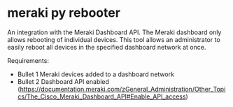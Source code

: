 # meraki py rebooter
An integration with the Meraki Dashboard API. The Meraki dashboard only allows rebooting of individual devices. This tool allows an administrator to easily reboot all devices in the specified dashboard network at once.

Requirements: 
* Bullet 1 Meraki devices added to a dashboard network
* Bullet 2 Dashboard API enabled (https://documentation.meraki.com/zGeneral_Administration/Other_Topics/The_Cisco_Meraki_Dashboard_API#Enable_API_access)

